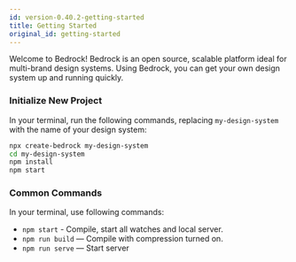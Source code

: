 ```yaml
---
id: version-0.40.2-getting-started
title: Getting Started
original_id: getting-started
---
```


Welcome to Bedrock! Bedrock is an open source, scalable platform ideal for multi-brand design systems. Using Bedrock, you can get your own design system up and running quickly.

### Initialize New Project

In your terminal, run the following commands, replacing `my-design-system` with the name of your design system:

```bash
npx create-bedrock my-design-system 
cd my-design-system 
npm install 
npm start 
```

### Common Commands

In your terminal, use following commands:

- `npm start` - Compile, start all watches and local server.
- `npm run build` — Compile with compression turned on.
- `npm run serve`  — Start server

